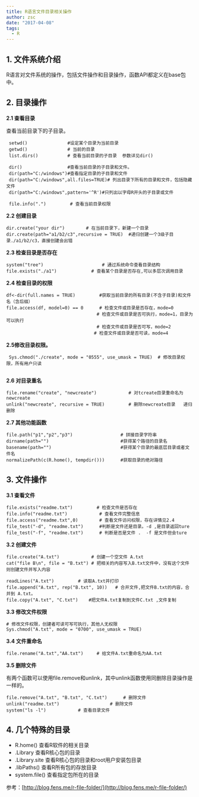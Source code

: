 ```yaml
---
title: R语言文件目录相关操作
author: zsc
date: "2017-04-08"
tags:
  - R
---
```


## 1. 文件系统介绍

R语言对文件系统的操作，包括文件操作和目录操作，函数API都定义在base包中。



## 2. 目录操作

**2.1 查看目录**

查看当前目录下的子目录。

```
 setwd()               #设定某个目录为当前目录
 getwd()               # 当前的目录
 list.dirs()           # 查看当前目录的子目录  参数详见dir()
 
 dir()                 #查看当前目录的子目录和文件。
 dir(path="C:/windows")#查看指定目录的子目录和文件
 dir(path="C:/windows",all.files=TRUE)# 列出目录下所有的目录和文件，包括隐藏文件
 dir(path="C:/windows",pattern='^R')#只列出以字母R开头的子目录或文件
 
 file.info(".")         # 查看当前目录权限
```

**2.2 创建目录**

```
dir.create("your dir")        # 在当前目录下，新建一个目录
dir.create(path="a1/b2/c3",recursive = TRUE)  #递归创建一个3级子目录./a1/b2/c3，直接创建会出错
```

**2.3 检查目录是否存在**

```
system("tree")                      # 通过系统命令查看目录结构
file.exists("./a1")             # 查看某个目录是否存在,可以多层次调用目录
```

**2.4 检查目录的权限**

```
df<-dir(full.names = TRUE)         #获取当前目录的所有目录(不含子目录)和文件名（含后缀）
file.access(df, model=0) == 0      # 检查文件或目录是否存在，mode=0
         						  # 检查文件或目录是否可执行，mode=1，目录为可以执行
         						  # 检查文件或目录是否可写，mode=2
          						 # 检查文件或目录是否可读，mode=4
```

**2.5修改目录权限。**

```
 Sys.chmod("./create", mode = "0555", use_umask = TRUE)  # 修改目录权限，所有用户只读
 
```

**2.6 对目录重名**

```
file.rename("create", "newcreate")            # 对tcreate目录重命名为newcreate
unlink("newcreate", recursive = TRUE)         # 删除newcreate目录   递归删除
```

**2.7 其他功能函数**

```
file.path("p1","p2","p3")                  # 拼接目录字符串
dirname(path="")                           #获得某个路径的目录名
basename(path="")                          #获得某个目录的最底层目录或者文件名
normalizePath(c(R.home(), tempdir()))      #获取目录的绝对路径
```

## 3. 文件操作

**3.1 查看文件**

```
file.exists("readme.txt")         # 检查文件是否存在
file.info("readme.txt")            # 查看文件完整信息
file.access("readme.txt",0)        # 查看文件访问权限，存在详情见2.4
file_test("-d", "readme.txt")      #判断是文件还是目录。-d ,是目录返回ture
file_test("-f", "readme.txt")      # 判断是否是文件 .  -f 是文件但会ture

```

 **3.2 创建文件**

```
file.create("A.txt")            # 创建一个空文件 A.txt
cat("file B\n", file = "B.txt") # 把相关的内容写入B.txt文件中，没有这个文件则创建文件并写入内容 

readLines("A.txt")         # 读取A.txt并打印
file.append("A.txt", rep("B.txt", 10))   # 合并文件,把文件B.txt的内容，合并到 A.txt。
file.copy("A.txt", "C.txt")    #把文件A.txt复制到文件C.txt ,文件复制
```

**3.3 修改文件权限**

```
# 修改文件权限，创建者可读可写可执行，其他人无权限
Sys.chmod("A.txt", mode = "0700", use_umask = TRUE)
```

**3.4 文件重命名**

```
file.rename("A.txt","AA.txt")     # 给文件A.txt重命名为AA.txt
```

**3.5 删除文件**

有两个函数可以使用file.remove和unlink，其中unlink函数使用同删除目录操作是一样的。

```
file.remove("A.txt", "B.txt", "C.txt")      # 删除文件
unlink("readme.txt")                   # 删除文件
system("ls -l")            # 查看目录文件
```

## 4. 几个特殊的目录

- R.home() 查看R软件的相关目录
- .Library 查看R核心包的目录
- .Library.site 查看R核心包的目录和root用户安装包目录
- .libPaths() 查看R所有包的存放目录
- system.file() 查看指定包所在的目录

参考：[http://blog.fens.me/r-file-folder/](http://blog.fens.me/r-file-folder/)
